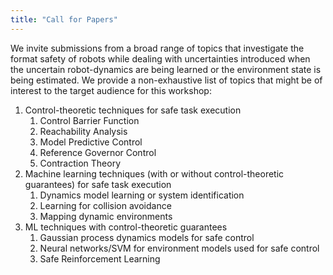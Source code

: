 ```yaml
---
title: "Call for Papers"
---
```

We invite submissions from a broad range of topics that investigate the format safety of robots while dealing with uncertainties introduced when the uncertain robot-dynamics are being learned or the environment state is being estimated. We provide a non-exhaustive list of topics that might be of interest to the target audience for this workshop:

1. Control-theoretic techniques for safe task execution
   1. Control Barrier Function
   2. Reachability Analysis
   3. Model Predictive Control
   4. Reference Governor Control
   5. Contraction Theory
2. Machine learning techniques (with or without control-theoretic guarantees) for safe task execution
   1. Dynamics model learning or system identification
   2. Learning for collision avoidance
   3. Mapping dynamic environments
3. ML techniques with control-theoretic guarantees
   1. Gaussian process dynamics models for safe control
   2. Neural networks/SVM for environment models used for safe control
   3. Safe Reinforcement Learning
